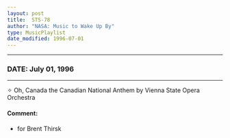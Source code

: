 ```yaml
---
layout: post
title:  STS-78
author: "NASA: Music to Wake Up By"
type: MusicPlaylist
date_modified: 1996-07-01
---
```


----
### DATE: July 01, 1996
----
✧ Oh, Canada the Canadian National Anthem by Vienna State Opera Orchestra

#### Comment:
* for Brent Thirsk
